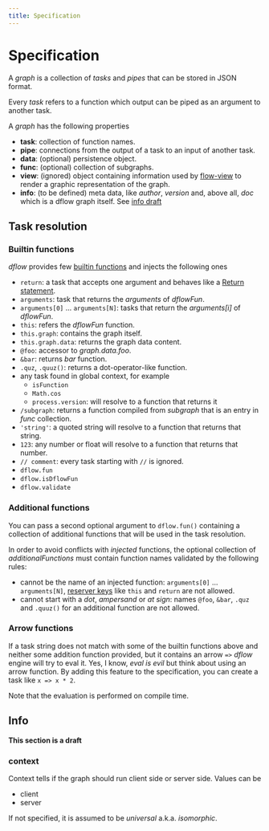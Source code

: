 ```yaml
---
title: Specification
---
```


# Specification

A *graph* is a collection of *tasks* and *pipes* that can be stored in JSON format.

Every *task* refers to a function which output can be piped as an argument to another task.

A *graph* has the following properties

  * **task**: collection of function names.
  * **pipe**: connections from the output of a task to an input of another task.
  * **data**: (optional) persistence object.
  * **func**: (optional) collection of subgraphs.
  * **view**: (ignored) object containing information used by [flow-view][flow-view] to render a graphic representation of the graph.
  * **info**: (to be defined) meta data, like *author*, *version* and, above all, *doc* which is a dflow graph itself. See [info draft](#info)

## Task resolution

### Builtin functions

*dflow* provides few [builtin functions][builtin-functions] and injects the following ones

  * `return`: a task that accepts one argument and behaves like a [Return statement](http://en.wikipedia.org/wiki/Return_statement).
  * `arguments`: task that returns the *arguments* of *dflowFun*.
  * `arguments[0]` ... `arguments[N]`: tasks that return the *arguments[i]* of *dflowFun*.
  * `this`: refers the *dflowFun* function.
  * `this.graph`: contains the graph itself.
  * `this.graph.data`: returns the graph data content.
  * `@foo`: accessor to *graph.data.foo*.
  * `&bar`: returns *bar* function.
  * `.quz`, `.quuz()`: returns a dot-operator-like function.
  * any task found in global context, for example
    - `isFunction`
    - `Math.cos`
    - `process.version`: will resolve to a function that returns it
  * `/subgraph`: returns a function compiled from *subgraph* that is an entry in *func* collection.
  * `'string'`: a quoted string will resolve to a function that returns that string.
  * `123`: any number or float will resolve to a function that returns that number.
  * `// comment`: every task starting with `//` is ignored.
  * `dflow.fun`
  * `dflow.isDflowFun`
  * `dflow.validate`

### Additional functions

You can pass a second optional argument to `dflow.fun()` containing a collection
of additional functions that will be used in the task resolution.

In order to avoid conflicts with *injected* functions, the optional collection of *additionalFunctions* must contain function names validated by the following rules:

  * cannot be the name of an injected function: `arguments[0]` ... `arguments[N]`, [reserver keys][reserved-keys] like `this` and `return` are not allowed.
  * cannot start with a *dot*, *ampersand* or *at sign*: names `@foo`, `&bar`, `.quz` and `.quuz()` for an additional function are not allowed.

### Arrow functions

If a task string does not match with some of the builtin functions above and
neither some addition function provided, but it contains an arrow `=>` *dflow*
engine will try to eval it.
Yes, I know, *eval is evil* but think about using an arrow function. By adding
this feature to the specification, you can create a task like `x => x * 2`.

Note that the evaluation is performed on compile time.

## Info

**This section is a draft**

### context

Context tells if the graph should run client side or server side. Values can be

* client
* server

If not specified, it is assumed to be *universal* a.k.a. *isomorphic*.

[flow-view]: http://g14n.info/flow-view
[builtin-functions]: https://github.com/fibo/dflow/blob/master/src/engine/functions/builtin.js
[reserved-keys]: https://github.com/fibo/dflow/blob/master/src/engine/reservedKeys.js

